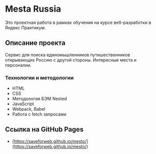 # Mesta Russia

Это проектная работа в рамках обучения на курсе веб-разработки в Яндекс Практикум.

## Описание проекта

Сервис для поиска единомышленников путишественников открывающих Россию с другой стороны. Интересные места и персоналии.

### Технологии и методологии

* HTML
* CSS
* Методология БЭМ Nested
* JavaScript
* Webpack, Babel
* Работа с fetch запросами

## Ссылка на GitHub Pages

* [https://saveforweb.github.io/mesto/](https://saveforweb.github.io/mesto/)
